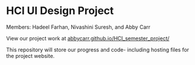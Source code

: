 # HCI UI Design Project
Members: Hadeel Farhan, Nivashini Suresh, and Abby Carr

View our project work at [abbycarr.github.io/HCI_semester_project/](https://abbycarr.github.io/HCI_semester_project/)

This repository will store our progress and code- including hosting files for the project website.
